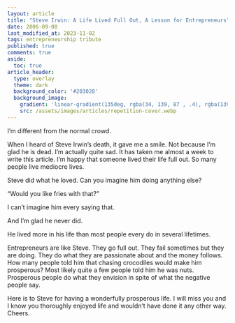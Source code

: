 ```yaml
---
layout: article
title: "Steve Irwin: A Life Lived Full Out, A Lesson for Entrepreneurs"
date: 2006-09-08
last_modified_at: 2023-11-02
tags: entrepreneurship tribute
published: true
comments: true
aside:
  toc: true
article_header:
  type: overlay
  theme: dark
  background_color: '#203028'
  background_image:
    gradient: 'linear-gradient(135deg, rgba(34, 139, 87 , .4), rgba(139, 34, 139, .4))'
    src: /assets/images/articles/repetition-cover.webp
---
```

I’m different from the normal crowd.

When I heard of Steve Irwin’s death, it gave me a smile.  Not because I’m glad he is dead.  I’m actually quite sad.  It has taken me almost a week to write this article.  I’m happy that someone lived their life full out.  So many people live mediocre lives.

Steve did what he loved.  Can you imagine him doing anything else?

“Would you like fries with that?”

I can’t imagine him every saying that.

And I’m glad he never did.

He lived more in his life than most people every do in several lifetimes.

Entrepreneurs are like Steve.  They go full out.  They fail sometimes but they are doing.  They do what they are passionate about and the money follows.  How many people told him that chasing crocodiles would make him prosperous?  Most likely quite a few people told him he was nuts.  Prosperous people do what they envision in spite of what the negative people say.

Here is to Steve for having a wonderfully prosperous life.  I will miss you and I know you thoroughly enjoyed life and wouldn’t have done it any other way.  Cheers.
